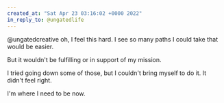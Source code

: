 ```yaml
---
created_at: "Sat Apr 23 03:16:02 +0000 2022"
in_reply_to: @ungatedlife
---
```


@ungatedcreative oh, I feel this hard. I see so many paths I could take that would be easier. 

But it wouldn't be fulfilling or in support of my mission.

I tried going down some of those, but I couldn't bring myself to do it. It didn't feel right.

I'm where I need to be now.